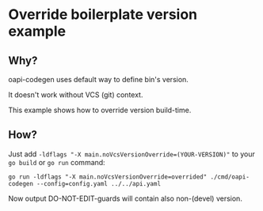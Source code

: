 # Override boilerplate version example
## Why?
oapi-codegen uses default way to define bin's version.

It doesn't work without VCS (git) context.

This example shows how to override version build-time.

## How?
Just add `-ldflags "-X main.noVcsVersionOverride=(YOUR-VERSION)"` to your `go build` or `go run` command:

```
go run -ldflags "-X main.noVcsVersionOverride=overrided" ./cmd/oapi-codegen --config=config.yaml ../../api.yaml
```

Now output DO-NOT-EDIT-guards will contain also non-(devel) version.
 
